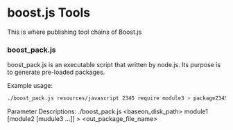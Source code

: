 # boost.js Tools

This is where publishing tool chains of Boost.js 

###  boost_pack.js

boost_pack.js is an executable script that written by node.js.
Its purpose is to generate pre-loaded packages.

Example usage:
```bash
./boost_pack.js resources/javascript 2345 require module3 > package2345.json
```
Parameter Descriptions:
./boost_pack.js <baseon_disk_path> <versionNumber> <requireName> module1 [module2 [mudule3 ...]] > <out_package_file_name>
